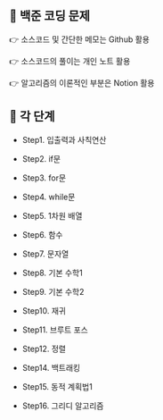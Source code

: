 ## 📘 백준 코딩 문제



 👉 소스코드 및 간단한 메모는 Github 활용

 👉 소스코드의 풀이는 개인 노트 활용

 👉 알고리즘의 이론적인 부분은 Notion 활용


## 📖 각 단계

* Step1. 입출력과 사칙연산

* Step2. if문

* Step3. for문

* Step4. while문

* Step5. 1차원 배열

* Step6. 함수

* Step7. 문자열

* Step8. 기본 수학1

* Step9. 기본 수학2

* Step10. 재귀

* Step11. 브루트 포스

* Step12. 정렬

* Step14. 백트래킹

* Step15. 동적 계획법1

* Step16. 그리디 알고리즘
